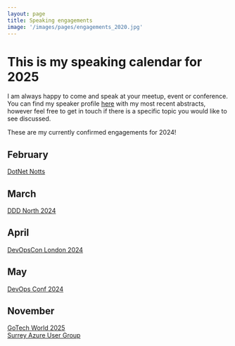 ```yaml
---
layout: page
title: Speaking engagements
image: '/images/pages/engagements_2020.jpg'
---
```


# This is my speaking calendar for 2025
I am always happy to come and speak at your meetup, event or conference.  
You can find my speaker profile [here](https://sessionize.com/matteoemili) with my most recent abstracts, however feel free to get in touch if there is a specific topic you would like to see discussed.  

These are my currently confirmed engagements for 2024!

February
---
[DotNet Notts](https://www.meetup.com/dotnetnotts/events/299317303/)  

March
---
[DDD North 2024](https://dddnorth.co.uk/schedule)  

April
---
[DevOpsCon London 2024](https://devopscon.io/london/program-london/)  

May
---
[DevOps Conf 2024](https://devopsconf.dotnetdev.it/agenda)  

November
---
[GoTech World 2025](https://www.gotech.world/speakers-devops-stage2024)  
[Surrey Azure User Group](https://www.meetup.com/surrey-azure-user-group/events/304266477/)